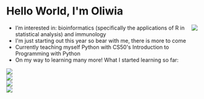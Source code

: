 <h1> Hello World, I'm Oliwia </h1>


<img align="right" src="https://user-images.githubusercontent.com/97887717/194167932-73a3840c-d04a-410a-b11a-71af7a0a252b.png">



- I’m interested in: bioinformatics (specifically the applications of R in statistical analysis) and immunology
- I'm just starting out this year so bear with me, there is more to come
- Currently teaching myself Python with CS50's Introduction to Programming with Python
- On my way to learning many more! What I started learning so far:
<div class="row">
  <div class="column">
    <img src="https://img.shields.io/badge/R-276DC3?style=for-the-badge&logo=r&logoColor=white">
  </div>
  <div class="column">
    <img src="https://img.shields.io/badge/Python-3776AB?style=for-the-badge&logo=python&logoColor=white">
  </div>
  <div class="column">
    <img src="https://img.shields.io/badge/HTML5-E34F26?style=for-the-badge&logo=html5&logoColor=white">
  </div>
    </div>
  <div class="column">
    <img src="https://img.shields.io/badge/CSS3-1572B6?style=for-the-badge&logo=css3&logoColor=white">
  </div>
</div>


<!---
olinm/olinm is a ✨ special ✨ repository because its `README.md` (this file) appears on your GitHub profile.
You can click the Preview link to take a look at your changes.
--->
